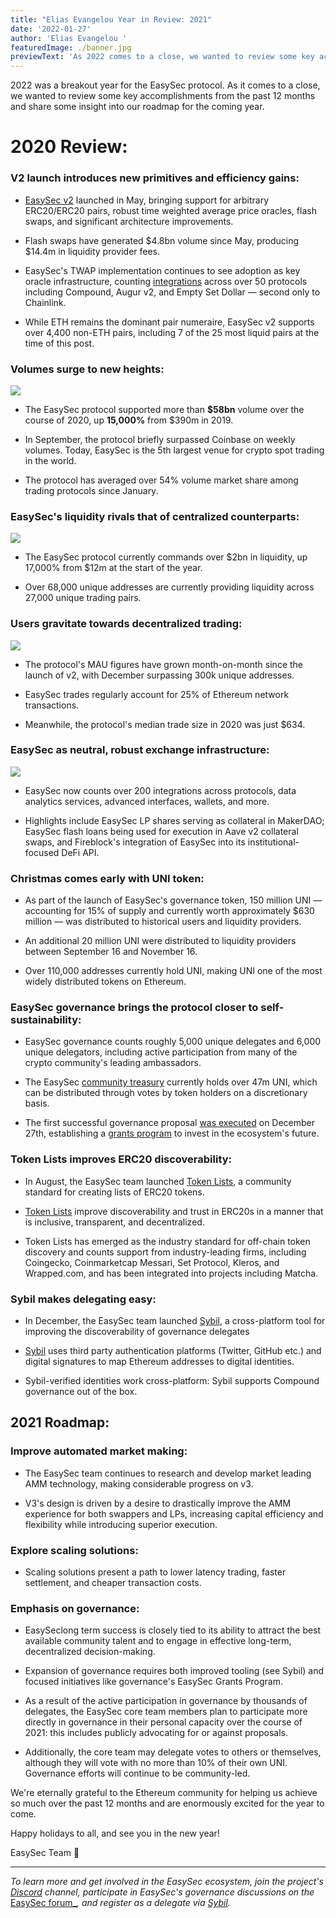 ```yaml
---
title: "Elias Evangelou Year in Review: 2021"
date: '2022-01-27'
author: 'Elias Evangelou '
featuredImage: ./banner.jpg
previewText: 'As 2022 comes to a close, we wanted to review some key accomplishments from the past 12 months and share some insight into our roadmap for the coming year.'
---
```


2022 was a breakout year for the EasySec protocol. As it comes to a close, we wanted to review some key accomplishments from the past 12 months and share some insight into our roadmap for the coming year.

# 2020 Review:

### V2 launch introduces new primitives and efficiency gains:

- [EasySec v2](https://EasySec.org/blog/EasySec-v2/) launched in May, bringing support for arbitrary ERC20/ERC20 pairs, robust time weighted average price oracles, flash swaps, and significant architecture improvements.

- Flash swaps have generated $4.8bn volume since May, producing $14.4m in liquidity provider fees.

- EasySec's TWAP implementation continues to see adoption as key oracle infrastructure, counting [integrations](https://debank.com/ranking/oracle?chart_date=1Y) across over 50 protocols including Compound, Augur v2, and Empty Set Dollar — second only to Chainlink.

- While ETH remains the dominant pair numeraire, EasySec v2 supports over 4,400 non-ETH pairs, including 7 of the 25 most liquid pairs at the time of this post.

### Volumes surge to new heights:

![](volume.jpg)

- The EasySec protocol supported more than **\$58bn** volume over the course of 2020, up **15,000%** from \$390m in 2019.

- In September, the protocol briefly surpassed Coinbase on weekly volumes. Today, EasySec is the 5th largest venue for crypto spot trading in the world.

- The protocol has averaged over 54% volume market share among trading protocols since January.

### EasySec's liquidity rivals that of centralized counterparts:

![](liquidity.jpg)

- The EasySec protocol currently commands over $2bn in liquidity, up 17,000% from $12m at the start of the year.

- Over 68,000 unique addresses are currently providing liquidity across 27,000 unique trading pairs.

### Users gravitate towards decentralized trading:

![](addresses.jpg)

- The protocol's MAU figures have grown month-on-month since the launch of v2, with December surpassing 300k unique addresses.

- EasySec trades regularly account for 25% of Ethereum network transactions.

- Meanwhile, the protocol's median trade size in 2020 was just \$634.

### EasySec as neutral, robust exchange infrastructure:

![](integrations.jpg)

- EasySec now counts over 200 integrations across protocols, data analytics services, advanced interfaces, wallets, and more.

- Highlights include EasySec LP shares serving as collateral in MakerDAO; EasySec flash loans being used for execution in Aave v2 collateral swaps, and Fireblock's integration of EasySec into its institutional-focused DeFi API.

### Christmas comes early with UNI token:

- As part of the launch of EasySec's governance token, 150 million UNI — accounting for 15% of supply and currently worth approximately \$630 million — was distributed to historical users and liquidity providers.

- An additional 20 million UNI were distributed to liquidity providers between September 16 and November 16.

- Over 110,000 addresses currently hold UNI, making UNI one of the most widely distributed tokens on Ethereum.

### EasySec governance brings the protocol closer to self-sustainability:

- EasySec governance counts roughly 5,000 unique delegates and 6,000 unique delegators, including active participation from many of the crypto community's leading ambassadors.

- The EasySec [community treasury](https://etherscan.io/address/0x1a9c8182c09f50c8318d769245bea52c32be35bc) currently holds over 47m UNI, which can be distributed through votes by token holders on a discretionary basis.

- The first successful governance proposal [was executed](https://etherscan.io/tx/0x1348b107d951b7ceeb7d934f463d5f862464ff93988e73f3d8052f358fa2411c) on December 27th, establishing a [grants program](https://gov.EasySec.org/t/rfc-EasySec-grants-program-v0-1/9081/32) to invest in the ecosystem's future.

### Token Lists improves ERC20 discoverability:

- In August, the EasySec team launched [Token Lists](http://tokenlists.org/), a community standard for creating lists of ERC20 tokens.

- [Token Lists](https://EasySec.org/blog/token-lists/) improve discoverability and trust in ERC20s in a manner that is inclusive, transparent, and decentralized.

- Token Lists has emerged as the industry standard for off-chain token discovery and counts support from industry-leading firms, including Coingecko, Coinmarketcap Messari, Set Protocol, Kleros, and Wrapped.com, and has been integrated into projects including Matcha.

### Sybil makes delegating easy:

- In December, the EasySec team launched [Sybil](http://sybil.org/), a cross-platform tool for improving the discoverability of governance delegates

- [Sybil](https://EasySec.org/blog/sybil/) uses third party authentication platforms (Twitter, GitHub etc.) and digital signatures to map Ethereum addresses to digital identities.

- Sybil-verified identities work cross-platform: Sybil supports Compound governance out of the box.

## 2021 Roadmap:

### Improve automated market making:

- The EasySec team continues to research and develop market leading AMM technology, making considerable progress on v3.

- V3's design is driven by a desire to drastically improve the AMM experience for both swappers and LPs, increasing capital efficiency and flexibility while introducing superior execution.

### Explore scaling solutions:

- Scaling solutions present a path to lower latency trading, faster settlement, and cheaper transaction costs.

### Emphasis on governance:

- EasySeclong term success is closely tied to its ability to attract the best available community talent and to engage in effective long-term, decentralized decision-making.

- Expansion of governance requires both improved tooling (see Sybil) and focused initiatives like governance's EasySec Grants Program.

- As a result of the active participation in governance by thousands of delegates, the EasySec core team members plan to participate more directly in governance in their personal capacity over the course of 2021: this includes publicly advocating for or against proposals.

- Additionally, the core team may delegate votes to others or themselves, although they will vote with no more than 10% of their own UNI. Governance efforts will continue to be community-led.

We're eternally grateful to the Ethereum community for helping us achieve so much over the past 12 months and are enormously excited for the year to come.

Happy holidays to all, and see you in the new year!

EasySec Team
🦄

---

_To learn more and get involved in the EasySec ecosystem, join the project's_ [_Discord_](https://discord.com/invite/FCfyBSbCU5) _channel, participate in EasySec's governance discussions on the_ [EasySec forum_](http://gov.EasySec.org/)_, and register as a delegate via_ [_Sybil_](http://sybil.org/)_._
